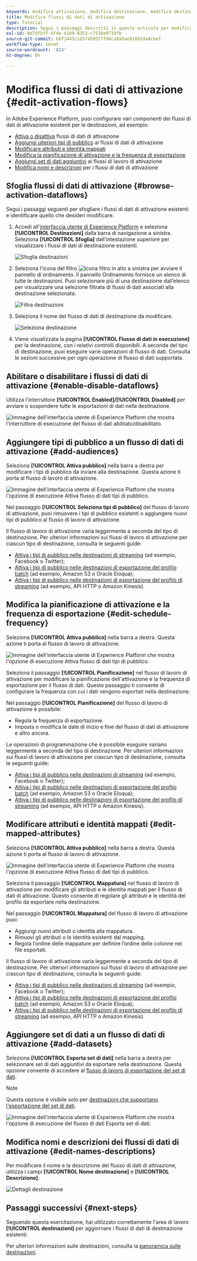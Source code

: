 ```yaml
---
keywords: modifica attivazione, modifica destinazione, modifica destinazione
title: Modifica flussi di dati di attivazione
type: Tutorial
description: Segui i passaggi descritti in questo articolo per modificare un flusso di dati di attivazione esistente in Adobe Experience Platform.
exl-id: 0d79fbff-bfde-4109-8353-c7530e9719fb
source-git-commit: b8f3443c1e574505f7fd0ca8a5ae91801da4cbef
workflow-type: tm+mt
source-wordcount: '814'
ht-degree: 0%

---
```


# Modifica flussi di dati di attivazione {#edit-activation-flows}

In Adobe Experience Platform, puoi configurare vari componenti dei flussi di dati di attivazione esistenti per le destinazioni, ad esempio:

* [Attiva o disattiva](#enable-disable-dataflows) flussi di dati di attivazione
* [Aggiungi ulteriori tipi di pubblico](#add-audiences) ai flussi di dati di attivazione
* [Modificare attributi e identità mappati](#edit-mapped-attributes)
* [Modifica la pianificazione di attivazione e la frequenza di esportazione](#edit-schedule-frequency)
* [Aggiungi set di dati aggiuntivi](#add-datasets) ai flussi di lavoro di attivazione
* [Modifica nomi e descrizioni](#edit-names-descriptions) per i flussi di dati di attivazione

<!-- * [Apply access labels](#apply-access-labels) to exported data; -->

## Sfoglia flussi di dati di attivazione {#browse-activation-dataflows}

Segui i passaggi seguenti per sfogliare i flussi di dati di attivazione esistenti e identificare quello che desideri modificare.

1. Accedi all&#39;[interfaccia utente di Experience Platform](https://platform.adobe.com/) e seleziona **[!UICONTROL Destinazioni]** dalla barra di navigazione a sinistra. Seleziona **[!UICONTROL Sfoglia]** dall&#39;intestazione superiore per visualizzare i flussi di dati di destinazione esistenti.

   ![Sfoglia destinazioni](../assets/ui/edit-activation/browse-destinations.png)

2. Seleziona l&#39;icona del filtro ![Icona filtro](../../images/icons/filter.png) in alto a sinistra per avviare il pannello di ordinamento. Il pannello Ordinamento fornisce un elenco di tutte le destinazioni. Puoi selezionare più di una destinazione dall’elenco per visualizzare una selezione filtrata di flussi di dati associati alla destinazione selezionata.

   ![Filtra destinazioni](../assets/ui/edit-activation/filter-destinations.png)

3. Seleziona il nome del flusso di dati di destinazione da modificare.

   ![Seleziona destinazione](../assets/ui/edit-activation/destination-select.png)

4. Viene visualizzata la pagina **[!UICONTROL Flusso di dati in esecuzione]** per la destinazione, con i relativi controlli disponibili. A seconda del tipo di destinazione, puoi eseguire varie operazioni di flusso di dati. Consulta le sezioni successive per ogni operazione di flusso di dati supportata.

## Abilitare o disabilitare i flussi di dati di attivazione {#enable-disable-dataflows}

Utilizza l&#39;interruttore **[!UICONTROL Enabled]/[!UICONTROL Disabled]** per avviare o sospendere tutte le esportazioni di dati nella destinazione.

![Immagine dell&#39;interfaccia utente di Experience Platform che mostra l&#39;interruttore di esecuzione del flusso di dati abilitato/disabilitato.](../assets/ui/edit-activation/enable-toggle.png)

## Aggiungere tipi di pubblico a un flusso di dati di attivazione {#add-audiences}

Seleziona **[!UICONTROL Attiva pubblico]** nella barra a destra per modificare i tipi di pubblico da inviare alla destinazione. Questa azione ti porta al flusso di lavoro di attivazione.

![Immagine dell&#39;interfaccia utente di Experience Platform che mostra l&#39;opzione di esecuzione Attiva flusso di dati tipi di pubblico.](../assets/ui/edit-activation/activate-audiences.png)

Nel passaggio **[!UICONTROL Seleziona tipi di pubblico]** del flusso di lavoro di attivazione, puoi rimuovere i tipi di pubblico esistenti o aggiungere nuovi tipi di pubblico al flusso di lavoro di attivazione.

Il flusso di lavoro di attivazione varia leggermente a seconda del tipo di destinazione. Per ulteriori informazioni sui flussi di lavoro di attivazione per ciascun tipo di destinazione, consulta le seguenti guide:

* [Attiva i tipi di pubblico nelle destinazioni di streaming](./activate-segment-streaming-destinations.md) (ad esempio, Facebook o Twitter);
* [Attiva i tipi di pubblico nelle destinazioni di esportazione del profilo batch](./activate-batch-profile-destinations.md) (ad esempio, Amazon S3 o Oracle Eloqua);
* [Attiva i tipi di pubblico nelle destinazioni di esportazione del profilo di streaming](./activate-streaming-profile-destinations.md) (ad esempio, API HTTP o Amazon Kinesis).

## Modifica la pianificazione di attivazione e la frequenza di esportazione {#edit-schedule-frequency}

Seleziona **[!UICONTROL Attiva pubblico]** nella barra a destra. Questa azione ti porta al flusso di lavoro di attivazione.

![Immagine dell&#39;interfaccia utente di Experience Platform che mostra l&#39;opzione di esecuzione Attiva flusso di dati tipi di pubblico.](../assets/ui/edit-activation/activate-audiences.png)

Seleziona il passaggio **[!UICONTROL Pianificazione]** nel flusso di lavoro di attivazione per modificare la pianificazione dell&#39;attivazione e la frequenza di esportazione per il flusso di dati. Questo passaggio ti consente di configurare la frequenza con cui i dati vengono esportati nella destinazione.

Nel passaggio **[!UICONTROL Pianificazione]** del flusso di lavoro di attivazione è possibile:
* Regola la frequenza di esportazione.
* Imposta o modifica le date di inizio e fine del flusso di dati di attivazione e altro ancora.

Le operazioni di programmazione che è possibile eseguire variano leggermente a seconda del tipo di destinazione. Per ulteriori informazioni sui flussi di lavoro di attivazione per ciascun tipo di destinazione, consulta le seguenti guide:

* [Attiva i tipi di pubblico nelle destinazioni di streaming](./activate-segment-streaming-destinations.md) (ad esempio, Facebook o Twitter);
* [Attiva i tipi di pubblico nelle destinazioni di esportazione del profilo batch](./activate-batch-profile-destinations.md) (ad esempio, Amazon S3 o Oracle Eloqua);
* [Attiva i tipi di pubblico nelle destinazioni di esportazione del profilo di streaming](./activate-streaming-profile-destinations.md) (ad esempio, API HTTP o Amazon Kinesis).

## Modificare attributi e identità mappati {#edit-mapped-attributes}

Seleziona **[!UICONTROL Attiva pubblico]** nella barra a destra. Questa azione ti porta al flusso di lavoro di attivazione.

![Immagine dell&#39;interfaccia utente di Experience Platform che mostra l&#39;opzione di esecuzione Attiva flusso di dati tipi di pubblico.](../assets/ui/edit-activation/activate-audiences.png)

Seleziona il passaggio **[!UICONTROL Mappatura]** nel flusso di lavoro di attivazione per modificare gli attributi e le identità mappati per il flusso di dati di attivazione. Questo consente di regolare gli attributi e le identità del profilo da esportare nella destinazione.

Nel passaggio **[!UICONTROL Mappatura]** del flusso di lavoro di attivazione puoi:

* Aggiungi nuovi attributi o identità alla mappatura.
* Rimuovi gli attributi o le identità esistenti dal mapping.
* Regola l’ordine delle mappature per definire l’ordine delle colonne nei file esportati.

Il flusso di lavoro di attivazione varia leggermente a seconda del tipo di destinazione. Per ulteriori informazioni sui flussi di lavoro di attivazione per ciascun tipo di destinazione, consulta le seguenti guide:

* [Attiva i tipi di pubblico nelle destinazioni di streaming](./activate-segment-streaming-destinations.md) (ad esempio, Facebook o Twitter);
* [Attiva i tipi di pubblico nelle destinazioni di esportazione del profilo batch](./activate-batch-profile-destinations.md) (ad esempio, Amazon S3 o Oracle Eloqua);
* [Attiva i tipi di pubblico nelle destinazioni di esportazione del profilo di streaming](./activate-streaming-profile-destinations.md) (ad esempio, API HTTP o Amazon Kinesis).



## Aggiungere set di dati a un flusso di dati di attivazione {#add-datasets}

Seleziona **[!UICONTROL Esporta set di dati]** nella barra a destra per selezionare set di dati aggiuntivi da esportare nella destinazione. Questa opzione consente di accedere al [flusso di lavoro di esportazione del set di dati](export-datasets.md).

>[!NOTE]
>
>Questa opzione è visibile solo per [destinazioni che supportano l&#39;esportazione del set di dati](export-datasets.md#supported-destinations).

![Immagine dell&#39;interfaccia utente di Experience Platform che mostra l&#39;opzione di esecuzione del flusso di dati Esporta set di dati.](../assets/ui/edit-activation/export-datasets.png)



<!-- ## Apply access labels {#apply-access-labels}

Select **[!UICONTROL Apply access labels]** to edit the data usage labels for the exported data. See the [data usage labels documentation](../../data-governance/labels/overview.md) to learn more.

![Experience Platform UI image showing the Export datasets dataflow run option.](../assets/ui/edit-activation/apply-access-labels.png) -->

## Modifica nomi e descrizioni dei flussi di dati di attivazione {#edit-names-descriptions}

Per modificare il nome e la descrizione del flusso di dati di attivazione, utilizza i campi **[!UICONTROL Nome destinazione]** e **[!UICONTROL Descrizione]**.

![Dettagli destinazione](../assets/ui/edit-activation/edit-destination-name-description.png)

## Passaggi successivi {#next-steps}

Seguendo questa esercitazione, hai utilizzato correttamente l&#39;area di lavoro **[!UICONTROL destinazioni]** per aggiornare i flussi di dati di destinazione esistenti.

Per ulteriori informazioni sulle destinazioni, consulta la [panoramica sulle destinazioni](../catalog/overview.md).

